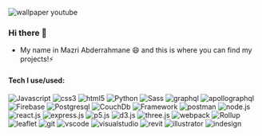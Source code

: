 ![wallpaper youtube](https://user-images.githubusercontent.com/84850871/174456788-e213e423-e17e-48f4-8965-b7b652025837.png)

### Hi there 👋
- My name in Mazri Abderrahmane 😄 and this is where you can find my projects!⚡

#### Tech I use/used:

![Javascript](https://img.shields.io/badge/-Javascript-404040?style=for-the-badge&logo=Javascript)
![css3](https://img.shields.io/badge/-css3-404040?style=for-the-badge&logo=css3&logoColor=4da6ff)
![html5](https://img.shields.io/badge/-html5-404040?style=for-the-badge&logo=html5)
![Python](https://img.shields.io/badge/-Python-404040?style=for-the-badge&logo=python)
![Sass](https://img.shields.io/badge/-Sass-404040?style=for-the-badge&logo=Sass)
![graphql](https://img.shields.io/badge/-graphql-404040?style=for-the-badge&logo=graphql&logoColor=ff3399)
![apollographql](https://img.shields.io/badge/-apollographql-404040?style=for-the-badge&logo=apollographql)
![Firebase](https://img.shields.io/badge/-Firebase-404040?style=for-the-badge&logo=Firebase)
![Postgresql](https://img.shields.io/badge/-Postgresql-404040?style=for-the-badge&logo=Postgresql)
![CouchDb](https://img.shields.io/badge/-Couchdb-404040?style=for-the-badge&logo=apachecouchdb&logoColor=ff3333)
![Framework](https://img.shields.io/badge/-.net-404040?style=for-the-badge&logo=dotnet&logoColor=944dff)
![postman](https://img.shields.io/badge/-Postman-404040?style=for-the-badge&logo=postman)
![node.js](https://img.shields.io/badge/-node.js-404040?style=for-the-badge&logo=node.js)
![react.js](https://img.shields.io/badge/-react.js-404040?style=for-the-badge&logo=react)
![express.js](https://img.shields.io/badge/-express.js-404040?style=for-the-badge&logo=express)
![p5.js](https://img.shields.io/badge/-p5.js-404040?style=for-the-badge&logo=p5.js&logoColor=ff0066)
![d3.js](https://img.shields.io/badge/-d3.js-404040?style=for-the-badge&logo=d3.js)
![three.js](https://img.shields.io/badge/-three.js-404040?style=for-the-badge&logo=three.js)
![webpack](https://img.shields.io/badge/-webpack-404040?style=for-the-badge&logo=webpack)
![Rollup](https://img.shields.io/badge/-rollup-404040?style=for-the-badge&logo=rollup.js)
![leaflet](https://img.shields.io/badge/-leaflet.js-404040?style=for-the-badge&logo=leaflet&logoColor=70db70)
![git](https://img.shields.io/badge/-git-404040?style=for-the-badge&logo=git)
![vscode](https://img.shields.io/badge/-vscode-404040?style=for-the-badge&logo=visualstudiocode&logoColor=4da6ff)
![visualstudio](https://img.shields.io/badge/-visualstudio-404040?style=for-the-badge&logo=visualstudio&logoColor=b366ff)
![revit](https://img.shields.io/badge/-revit-404040?style=for-the-badge&logo=autodesk)
![illustrator](https://img.shields.io/badge/-illustrator-404040?style=for-the-badge&logo=adobeillustrator)
![indesign](https://img.shields.io/badge/-indesign-404040?style=for-the-badge&logo=adobeindesign)
<!--
**ENG-Mazri/ENG-Mazri** is a ✨ _special_ ✨ repository because its `README.md` (this file) appears on your GitHub profile.

Here are some ideas to get you started:

- 🔭 I’m currently working on ...
- 🌱 I’m currently learning ...
- 👯 I’m looking to collaborate on ...
- 🤔 I’m looking for help with ...
- 💬 Ask me about ...
- 📫 How to reach me: ...
- 😄 Pronouns: ...
- ⚡ Fun fact: ...
-->
